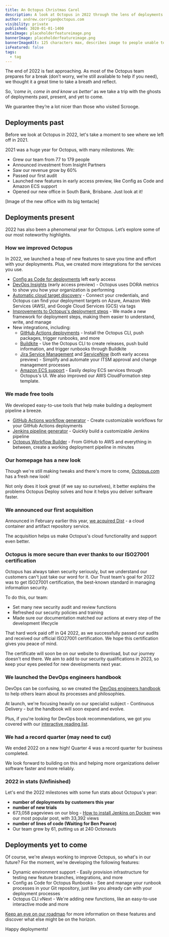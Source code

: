 ```yaml
---
title: An Octopus Christmas Carol
description: A look at Octopus in 2022 through the lens of deployments past, present, and yet to come
author: andrew.corrigan@octopus.com
visibility: private
published: 3020-01-01-1400
metaImage: placeholderfeatureimage.png
bannerImage: placeholderfeatureimage.png
bannerImageAlt: 125 characters max, describes image to people unable to see it.
isFeatured: false
tags: 
  - tag
---
```


The end of 2022 is fast approaching. As most of the Octopus team prepares for a break (don’t worry, we’re still available to help if you need), we thought it a great time to take a breath and reflect.

So, *'come in, come in and know us better'* as we take a trip with the ghosts of deployments past, present, and yet to come. 

We guarantee they’re a lot nicer than those who visited Scrooge.

## Deployments past

Before we look at Octopus in 2022, let's take a moment to see where we left off in 2021.

2021 was a huge year for Octopus, with many milestones. We:

- Grew our team from 77 to 179 people
- Announced investment from Insight Partners
- Saw our revenue grow by 60%
- Passed our first audit
- Launched new features in early access preview, like Config as Code and Amazon ECS support
- Opened our new office in South Bank, Brisbane. Just look at it!

[Image of the new office with its big tentacle]

## Deployments present

2022 has also been a phenomenal year for Octopus. Let’s explore some of our most noteworthy highlights.

### How we improved Octopus

In 2022, we launched a heap of new features to save you time and effort with your deployments. Plus, we created more integrations for the services you use.

- [Config as Code for deployments](https://octopus.com/blog/octopus-release-2022-q1) left early access
- [DevOps Insights](https://octopus.com/docs/insights) (early access preview) - Octopus uses DORA metrics to show you how your organization is performing
- [Automatic cloud target discovery](https://octopus.com/docs/infrastructure/deployment-targets/cloud-target-discovery) - Connect your credentials, and Octopus can find your deployment targets on Azure, Amazon Web Services (AWS), and Google Cloud Services (GCS) via tags
- [Improvements to Octopus's deployment steps](https://octopus.com/blog/improving-delivery-deployment-steps) - We made a new framework for deployment steps, making them easier to understand, write, and manage
- New integrations, including:
   - [GitHub Actions deployments](https://octopus.com/github) - Install the Octopus CLI, push packages, trigger runbooks, and more
   - [Buildkite](https://octopus.com/blog/introducing-buildkite-integration) - Use the Octopus CLI to create releases, push build information, and trigger runbooks through Buildkite
   - [Jira Service Management](https://octopus.com/blog/jira-service-management-eap) and [ServiceNow](https://octopus.com/blog/servicenow-integration-eap) (both early access preview) - Simplify and automate your ITSM approval and change management processes
   - [Amazon ECS support](https://octopus.com/docs/deployments/aws) - Easily deploy ECS services through Octopus's UI. We also improved our AWS CloudFormation step template.

### We made free tools

We developed easy-to-use tools that help make building a deployment pipeline a breeze.

- [GitHub Actions workflow generator](https://octopus.com/freetools/github-actions-workflow-generator) - Create customizable workflows for your GitHub Actions deployments
- [Jenkins pipeline generator](https://octopus.com/freetools/jenkins-pipeline-generator) - Quickly build a customizable Jenkins pipeline
- [Octopus Workflow Builder](https://octopusworkflowbuilder.octopus.com/) - From GitHub to AWS and everything in between, create a working deployment pipeline in minutes

### Our homepage has a new look

Though we're still making tweaks and there's more to come, [Octopus.com](https://octopus.com) has a fresh new look!

Not only does it look great (if we say so ourselves), it better explains the problems Octopus Deploy solves and how it helps you deliver software faster.

### We announced our first acquisition

Announced in February earlier this year, [we acquired Dist](https://octopus.com/blog/octopus-acquires-dist) - a cloud container and artifact repository service.

The acquisition helps us make Octopus's cloud functionality and support even better.

### Octopus is more secure than ever thanks to our ISO27001 certification

Octopus has always taken security seriously, but we understand our customers can't just take our word for it. Our Trust team's goal for 2022 was to get ISO27001 certification, the best-known standard in managing information security.

To do this, our team:

- Set many new security audit and review functions
- Refreshed our security policies and training
- Made sure our documentation matched our actions at every step of the development lifecycle

That hard work paid off in Q4 2022, as we successfully passed our audits and received our official ISO27001 certification. We hope this certification gives you peace of mind.

The certificate will soon be on our website to download, but our journey doesn't end there. We aim to add to our security qualifications in 2023, so keep your eyes peeled for new developments next year.

### We launched the DevOps engineers handbook
  
DevOps can be confusing, so we created the [DevOps engineers handbook](https://octopus.com/devops/) to help others learn about its processes and philosophies.

At launch, we're focusing heavily on our specialist subject - Continuous Delivery - but the handbook will soon expand and evolve.

Plus, if you're looking for DevOps book recommendations, we got you covered with our [interactive reading list](https://octopus.com/devops/reading-list/).

### We had a record quarter (may need to cut)

We ended 2022 on a new high! Quarter 4 was a record quarter for business completed.

We look forward to building on this and helping more organizations deliver software faster and more reliably.

### 2022 in stats (Unfinished)

Let's end the 2022 milestones with some fun stats about Octopus's year:

- **number of deployments by customers this year**
- **number of new trials**
- 673,058 pageviews on our blog - [How to install Jenkins on Docker](https://octopus.com/blog/jenkins-docker-install-guide) was our most popular post, with 33,392 views
- **number of lines of code (Waiting for Ben Pearce)**
- Our team grew by 61, putting us at 240 Octonauts

## Deployments yet to come

Of course, we're always working to improve Octopus, so what's in our future? For the moment, we're developing the following features:

- Dynamic environment support - Easily provision infrastructure for testing new feature branches, integrations, and more
- Config as Code for Octopus Runbooks - See and manage your runbook processes in your Git repository, just like you already can with your deployment processes
- Octopus CLI vNext - We're adding new functions, like an easy-to-use interactive mode and more

[Keep an eye on our roadmap](https://octopus.com/company/roadmap) for more information on these features and discover what else might be on the horizon.

Happy deployments!
